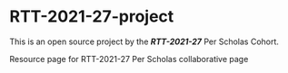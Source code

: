 # RTT-2021-27-project
This is an open source project by the __*RTT-2021-27*__ Per Scholas Cohort. 

Resource page for RTT-2021-27 Per Scholas collaborative page

